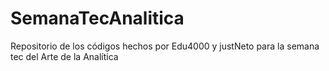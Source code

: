 # SemanaTecAnalitica
 Repositorio de los códigos hechos por Edu4000 y justNeto para la semana tec del Arte de la Analítica
